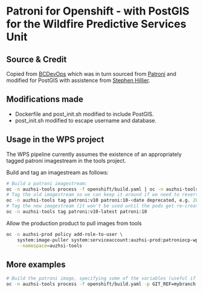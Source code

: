# Patroni for Openshift - with PostGIS for the Wildfire Predictive Services Unit

## Source & Credit

Copied from [BCDevOps](https://github.com/bcdevOps/platform-services/) which was in turn sourced from [Patroni](https://github.com/zalando/patroni) and modified for PostGIS with assistence from [Stephen Hillier](https://gist.github.com/stephenhillier/17bf0a7365f00c916d80733028f34ae9).

## Modifications made

- Dockerfile and post_init.sh modified to include PostGIS.
- post_init.sh modified to escape username and database.

## Usage in the WPS project

The WPS pipeline currently assumes the existence of an appropriately tagged patroni imagestream in the tools project.

Build and tag an imagestream as follows:

```bash
# Build a patroni imagestream:
oc -n auzhsi-tools process -f openshift/build.yaml | oc -n auzhsi-tools apply -f -
# Tag the old imagestream so we can keep it around if we need to revert:
oc -n auzhsi-tools tag patroni:v10 patroni:10-<date deprecated, e.g. 20200826>
# Tag the new imagestream (it won't be used until the pods get re-created):
oc -n auzhsi-tools tag patroni:v10-latest patroni:10
```

Allow the production product to pull images from tools

```bash
oc -n auzhsi-prod policy add-role-to-user \
    system:image-puller system:serviceaccount:auzhsi-prod:patroniocp-wps-api-prod \
    --namespace=auzhsi-tools
```

## More examples

```bash
# Build the patroni image, specifying some of the variables (useful if you're testing)
oc -n auzhsi-tools process -f openshift/build.yaml -p GIT_REF=mybranch -p VERSION=yourtag | oc -n auzhsi-tools apply -f -
```
